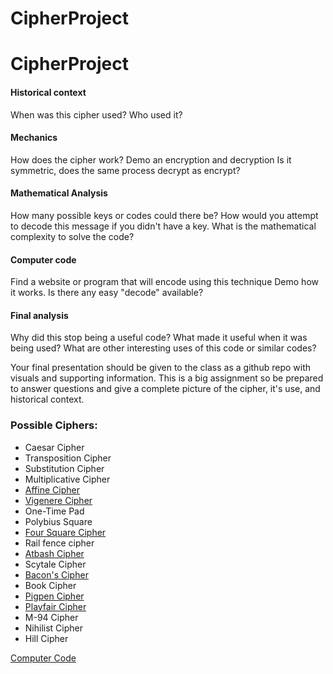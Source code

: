 # CipherProject

# CipherProject


#### Historical context
  When was this cipher used? Who used it?
#### Mechanics
  How does the cipher work?
  Demo an encryption and decryption
  Is it symmetric, does the same process decrypt as encrypt?
#### Mathematical Analysis
  How many possible keys or codes could there be?
  How would you attempt to decode this message if you didn't have a key.
  What is the mathematical complexity to solve the code?
#### Computer code
  Find a website or program that will encode using this technique
  Demo how it works.
  Is there any easy "decode" available?
#### Final analysis
  Why did this stop being a useful code?
  What made it useful when it was being used?
  What are other interesting uses of this code or similar codes?

Your final presentation should be given to the class as a github repo with visuals and supporting information. This is a big assignment so be prepared to answer questions and give a complete picture of the cipher, it's use, and historical context.

### Possible Ciphers:
- Caesar Cipher
- Transposition Cipher
- Substitution Cipher
- Multiplicative Cipher
- [Affine Cipher](https://github.com/EPHS-CyberSecurity-2020-Hour3/CipherProject/blob/Affine_Cipher/Affine_Cipher_Historical.md)
- [Vigenere Cipher](https://github.com/EPHS-CyberSecurity-2020-Hour3/CipherProject/blob/Vigenere/Vigenere_historicalcontext.md)
- One-Time Pad
- Polybius Square
- [Four Square Cipher](http://github.com/EPHS-CyberSecurity-2020-Hour3/CipherProject/blob/Four_Square_Cipher/4SquareCipher_Historical_Context.md)
- Rail fence cipher
- [Atbash Cipher](https://github.com/EPHS-CyberSecurity-2020-Hour3/CipherProject/blob/atbashcipher/code.md)
- Scytale Cipher
- [Bacon's Cipher](https://github.com/EPHS-CyberSecurity-2020-Hour3/CipherProject/blob/baconsCipher/bacons_history.md)
- Book Cipher
- [Pigpen Cipher](pigpen-history.md)
- [Playfair Cipher](https://github.com/EPHS-CyberSecurity-2020-Hour3/CipherProject/blob/main/playfair_history.md)
- M-94 Cipher
- Nihilist Cipher
- Hill Cipher

[Computer Code](https://github.com/EPHS-CyberSecurity-2020-Hour3/CipherProject/blob/Book_Cipher/book_computercode.md)
